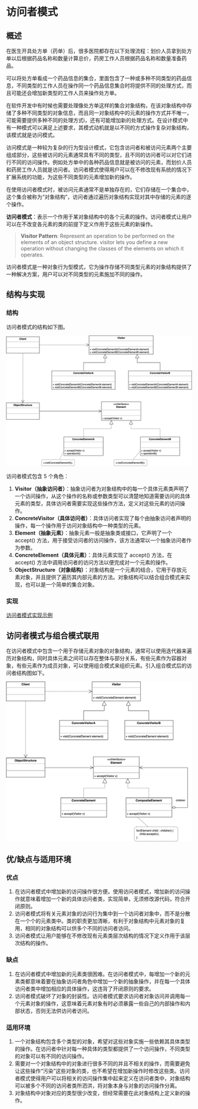 # 访问者模式

## 概述

在医生开具处方单（药单）后，很多医院都存在以下处理流程：划价人员拿到处方单以后根据药品名称和数量计算总价，药房工作人员根据药品名称和数量准备药品。

可以将处方单看成一个药品信息的集合，里面包含了一种或多种不同类型的药品信息，不同类型的工作人员在操作同一个药品信息集合时将提供不同的处理方式，而且可能还会增加新类型的工作人员来操作处方单。

在软件开发中有时候也需要处理像处方单这样的集合对象结构，在该对象结构中存储了多种不同类型的对象信息，而且同一对象结构中的元素的操作方式并不唯一，可能需要提供多种不同的处理方式i，还有可能增加新的处理方式。在设计模式中有一种模式可以满足上述要求，其模式动机就是以不同的方式操作复杂对象结构，该模式就是访问模式。

访问模式是一种较为复杂的行为型设计模式，它包含访问者和被访问元素两个主要组成部分，这些被访问的元素通常具有不同的类型，且不同的访问者可以对它们进行不同的访问操作。例如处方单中的各种药品信息就是被访问的元素，而划价人员和药房工作人员就是访问者。访问者模式使得用户可以在不修改现有系统的情况下扩展系统的功能，为这些不同类型的元素增加新的操作。

在使用访问者模式时，被访问元素通常不是单独存在的，它们存储在一个集合中，这个集合被称为“对象结构”，访问者通过遍历对象结构实现对其中存储的元素的逐个操作。

**访问者模式**：表示一个作用于某对象结构中的各个元素的操作。访问者模式让用户可以在不改变各元素的类的前提下定义作用于这些元素的新操作。

> **Visitor Pattern**: Represent an operation to be performed on the elements of an object structure. visitor lets you define a new operation without changing the classes of the elements on which it operates.

访问者模式是一种对象行为型模式，它为操作存储不同类型元素的对象结构提供了一种解决方案，用户可以对不同类型的元素施加不同的操作。

## 结构与实现

### 结构

访问者模式的结构如下图。

![visitor-pattern.svg](./assets/visitor-pattern.svg)

访问者模式包含 5 个角色：

1. **Visitor（抽象访问者）**：抽象访问者为对象结构中的每一个具体元素类声明了一个访问操作，从这个操作的名称或参数类型可以清楚地知道需要访问的具体元素的类型，具体访问者需要实现这些操作方法，定义对这些元素的访问操作。
2. **ConcreteVisitor（具体访问者）**：具体访问者实现了每个由抽象访问者声明的操作，每一个操作用于访问对象结构中一种类型的元素。
3. **Element（抽象元素）**：抽象元素一般是抽象类或接口，它声明了一个 accept() 方法，用于接受访问者的访问操作，该方法通常以一个抽象访问者作为参数。
4. **ConcreteElement（具体元素）**：具体元素实现了 accept() 方法，在 accept() 方法中调用访问者的访问方法以便完成对一个元素的操作。
5. **ObjectStructure（对象结构）**：对象结构是一个元素的结合，它用于存放元素对象，并且提供了遍历其内部元素的方法。对象结构可以结合组合模式来实现，也可以是一个简单的集合对象。

### 实现

[访问者模式实现示例](./examples/designpattern/visitor)

## 访问者模式与组合模式联用

在访问者模式中包含一个用于存储元素对象的对象结构，通常可以使用迭代器来遍历对象结构，同时具体元素之间可以存在整体与部分关系，有些元素作为容器对象，有些元素作为成员对象，可以使用组合模式来组织元素。引入组合模式后的访问者结构图如下。

![composite-visitor-pattern.svg](./assets/composite-visitor-pattern.svg)

## 优/缺点与适用环境

### 优点

1. 在访问者模式中增加新的访问操作很方便。使用访问者模式，增加新的访问操作就意味着增加一个新的具体访问者类，实现简单，无须修改源代码，符合开闭原则。
2. 访问者模式将有关元素对象的访问行为集中到一个访问者对象中，而不是分散在一个个的元素类中。类的职责更加清晰，有利于对象结构中元素对象的复用，相同的对象结构可以供多个不同的访问者访问。
3. 访问者模式让用户能够在不修改现有元素类层次结构的情况下定义作用于该层次结构的操作。

### 缺点

1. 在访问者模式中增加新的元素类很困难。在访问者模式中，每增加一个新的元素类都意味着要在抽象访问者角色中增加一个新的抽象操作，并在每一个具体访问者类中增加相应的具体操作，这违背了开闭原则的要求。
2. 访问者模式破坏了对象的封装性。访问者模式要求访问者对象访问并调用每一个元素对象的操作，这意味着元素对象有时必须暴露一些自己的内部操作和内部状态，否则无法供访问者访问。

### 适用环境

1. 一个对象结构包含多个类型的对象，希望对这些对象实施一些依赖其具体类型的操作。在访问者中针对每一种具体的类型都提供了一个访问操作，不同类型的对象可以有不同的访问操作。
2. 需要对一个对象结构中的对象进行很多不同的并且不相关的操作，而需要避免让这些操作“污染”这些对象的类，也不希望在增加新操作时修改这些类。访问者模式使得用户可以将相关的访问操作集中起来定义在访问者类中，对象结构可以被多个不同的访问者类所泗洪，将对象本身与对象的访问操作分离。
3. 对象结构中对象对应的类型很少改变，但经常需要在此对象结构上定义新的操作。
